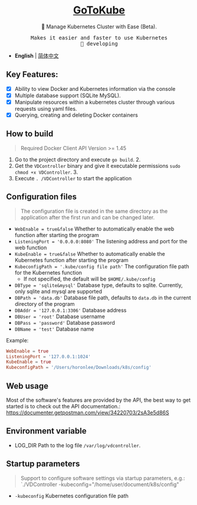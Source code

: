 <h1 align="center">
<a href="https://blog.horonlee.com">GoToKube</a>
</h1>

<p align="center">
🐳 Manage Kubernetes Cluster with Ease (Beta).
</p>

<pre align="center">
Makes it easier and faster to use Kubernetes
🧪 developing
</pre>

- **English** | [简体中文](./README.md)

## Key Features:
- [x] Ability to view Docker and Kubernetes information via the console
- [x] Multiple database support (SQLite MySQL).
- [x] Manipulate resources within a kubernetes cluster through various requests using yaml files.
- [x] Querying, creating and deleting Docker containers

## How to build

> Required Docker Client API Version >= 1.45

1. Go to the project directory and execute `go build`. 2.
2. Get the `VDController` binary and give it executable permissions `sudo chmod +x VDController`. 3.
3. Execute `. /VDController` to start the application

## Configuration files

> The configuration file is created in the same directory as the application after the first run and can be changed later.

- `WebEnable = true&false` Whether to automatically enable the web function after starting the program
- `ListeningPort = '0.0.0.0:8080'` The listening address and port for the web function
- `KubeEnable = true&false` Whether to automatically enable the Kubernetes function after starting the program
- `KubeconfigPath = '.kube/config file path'` The configuration file path for the Kubernetes function
    - If not specified, the default will be `$HOME/.kube/config`
- `DBType = 'sqlite&mysql'` Database type, defaults to sqlite. Currently, only sqlite and mysql are supported
- `DBPath = 'data.db'` Database file path, defaults to `data.db` in the current directory of the program
- `DBAddr = '127.0.0.1:3306'` Database address
- `DBUser = 'root'` Database username
- `DBPass = 'password'` Database password
- `DBName = 'test'` Database name

Example:

```toml
WebEnable = true
ListeningPort = '127.0.0.1:1024'
KubeEnable = true
KubeconfigPath = '/Users/horonlee/Downloads/k8s/config'
```

## Web usage

Most of the software's features are provided by the API, the best way to get started is to check out the API documentation.: https://documenter.getpostman.com/view/34220703/2sA3e5d86S

## Environment variable

- LOG_DIR Path to the log file `/var/log/vdcontroller`.

## Startup parameters

> Support to configure software settings via startup parameters, e.g.: `./VDController -kubeconfig="/home/user/document/k8s/config"

- `-kubeconfig` Kubernetes configuration file path
